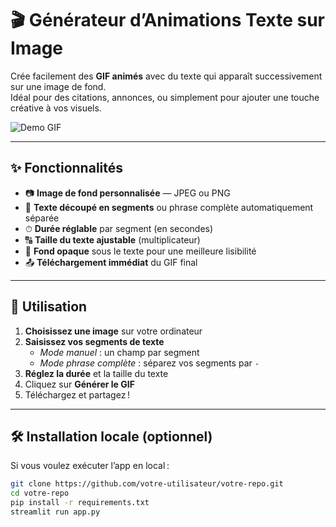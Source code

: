# 🎬 Générateur d’Animations Texte sur Image

Crée facilement des **GIF animés** avec du texte qui apparaît successivement sur une image de fond.  
Idéal pour des citations, annonces, ou simplement pour ajouter une touche créative à vos visuels.

![Demo GIF](demo.gif) <!-- Remplace par un exemple si tu en as un -->

---

## ✨ Fonctionnalités

- 📷 **Image de fond personnalisée** — JPEG ou PNG
- 📝 **Texte découpé en segments** ou phrase complète automatiquement séparée
- ⏱ **Durée réglable** par segment (en secondes)
- 🔠 **Taille du texte ajustable** (multiplicateur)
- 🖤 **Fond opaque** sous le texte pour une meilleure lisibilité
- 📤 **Téléchargement immédiat** du GIF final

---

## 🚀 Utilisation

1. **Choisissez une image** sur votre ordinateur
2. **Saisissez vos segments de texte**
   - *Mode manuel* : un champ par segment
   - *Mode phrase complète* : séparez vos segments par ` - `
3. **Réglez la durée** et la taille du texte
4. Cliquez sur **Générer le GIF**
5. Téléchargez et partagez !

---

## 🛠 Installation locale (optionnel)

Si vous voulez exécuter l’app en local :

```bash
git clone https://github.com/votre-utilisateur/votre-repo.git
cd votre-repo
pip install -r requirements.txt
streamlit run app.py
